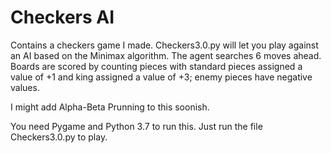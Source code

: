 # Checkers AI
Contains a checkers game I made. Checkers3.0.py will let you play against an AI based on the Minimax algorithm. The agent searches 6 moves ahead. Boards are scored by counting pieces with standard pieces assigned a value of +1 and king assigned a value of +3; enemy pieces have negative values. 

I might add Alpha-Beta Prunning to this soonish.

You need Pygame and Python 3.7 to run this. Just run the file Checkers3.0.py to play.
